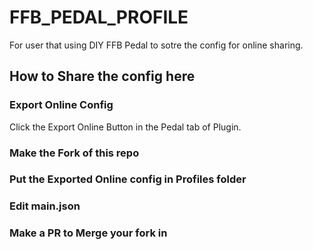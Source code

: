 # FFB_PEDAL_PROFILE
For user that using DIY FFB Pedal to sotre the config for online sharing.<br>

## How to Share the config here
### Export Online Config
Click the Export Online Button in the Pedal tab of Plugin.
### Make the Fork of this repo
### Put the Exported Online config in Profiles folder
### Edit main.json
### Make a PR to Merge your fork in
